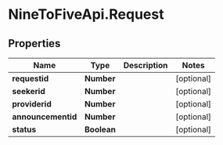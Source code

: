 # NineToFiveApi.Request

## Properties
Name | Type | Description | Notes
------------ | ------------- | ------------- | -------------
**requestid** | **Number** |  | [optional] 
**seekerid** | **Number** |  | [optional] 
**providerid** | **Number** |  | [optional] 
**announcementid** | **Number** |  | [optional] 
**status** | **Boolean** |  | [optional] 


